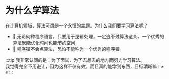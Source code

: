 # 为什么学算法

在计算机领域，算法可谓是一个永恒的主题。为什么我们要学习算法呢？

- :muscle: 无论何种程序语言，只要用于逻辑处理，一定逃不过算法这关，一个优秀的算法既能优化时间也能节约空间
- :zany_face: 程序猿不会点算法，恐怕不能称为一个优秀的程序猿

:::tip
我非常认同的是：为了面试，为了去想去的地方而努力学习算法。<br/>
我觉得完全不用避讳，因为这样不仅有效，而且真的能学到东西，目标清晰嘛！:fist::fist:
:::
